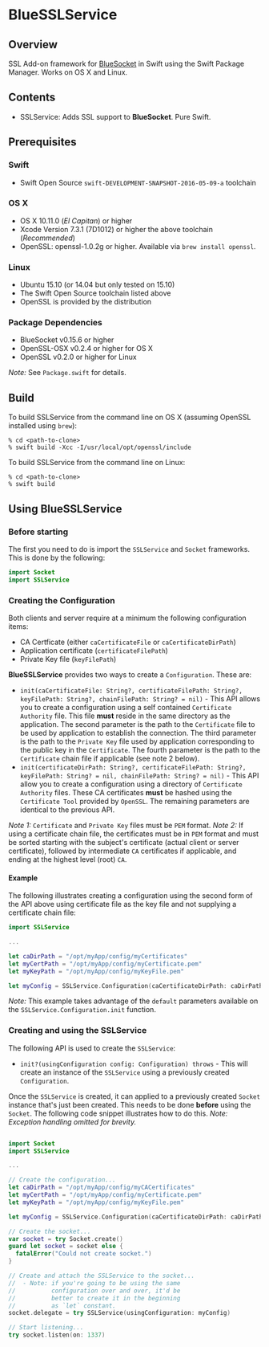 # BlueSSLService

## Overview
SSL Add-on framework for [BlueSocket](https://github.com/IBM-Swift/BlueSocket.git) in Swift using the Swift Package Manager. Works on OS X and Linux.

## Contents

* SSLService: Adds SSL support to **BlueSocket**. Pure Swift. 

## Prerequisites

### Swift
* Swift Open Source `swift-DEVELOPMENT-SNAPSHOT-2016-05-09-a` toolchain

### OS X

* OS X 10.11.0 (*El Capitan*) or higher
* Xcode Version 7.3.1 (7D1012) or higher the above toolchain (*Recommended*)
* OpenSSL: openssl-1.0.2g or higher.  Available via `brew install openssl`.

### Linux

* Ubuntu 15.10 (or 14.04 but only tested on 15.10)
* The Swift Open Source toolchain listed above
* OpenSSL is provided by the distribution

### Package Dependencies

* BlueSocket v0.15.6 or higher
* OpenSSL-OSX v0.2.4 or higher for OS X
* OpenSSL v0.2.0 or higher for Linux

*Note:* See `Package.swift` for details.

## Build

To build SSLService from the command line on OS X (assuming OpenSSL installed using `brew`):

```
% cd <path-to-clone>
% swift build -Xcc -I/usr/local/opt/openssl/include
```
To build SSLService from the command line on Linux:

```
% cd <path-to-clone>
% swift build
```

## Using BlueSSLService

### Before starting

The first you need to do is import the `SSLService` and `Socket` frameworks.  This is done by the following:
```swift
import Socket
import SSLService
```

### Creating the Configuration

Both clients and server require at a minimum the following configuration items:
* CA Certficate (either `caCertificateFile` or `caCertificateDirPath`)
* Application certificate (`certificateFilePath`)
* Private Key file (`keyFilePath`)

**BlueSSLService** provides two ways to create a `Configuration`.  These are:
- `init(caCertificateFile: String?, certificateFilePath: String?, keyFilePath: String?, chainFilePath: String? = nil)` - This API allows you to create a configuration using a self contained `Certificate Authority` file. This file **must** reside in the same directory as the application. The second parameter is the path to the `Certificate` file to be used by application to establish the connection.  The third parameter is the path to the `Private Key` file used by application corresponding to the public key in the `Certificate`.  The fourth parameter is the path to the `Certificate` chain file if applicable (see note 2 below).
- `init(certificateDirPath: String?, certificateFilePath: String?, keyFilePath: String? = nil, chainFilePath: String? = nil)` - This API allow you to create a configuration using a directory of `Certificate Authority` files. These CA certificates **must** be hashed using the `Certificate Tool` provided by `OpenSSL`.  The remaining parameters are identical to the previous API.

*Note 1:* `Certificate` and `Private Key` files must be `PEM` format.
*Note 2:* If using a certificate chain file, the certificates must be in `PEM` format and must be sorted starting with the subject's certificate (actual client or server certificate), followed by intermediate `CA` certificates if applicable, and ending at the highest level (root) `CA`.

#### Example

The following illustrates creating a configuration using the second form of the API above using certificate file as the key file and not supplying a certificate chain file:
```swift
import SSLService

...

let caDirPath = "/opt/myApp/config/myCertificates"
let myCertPath = "/opt/myApp/config/myCertificate.pem"
let myKeyPath = "/opt/myApp/config/myKeyFile.pem"

let myConfig = SSLService.Configuration(caCertificateDirPath: caDirPath, certificateFilePath: myCertPath, keyFilePath: myKeyPath)

```
*Note:* This example takes advantage of the `default` parameters available on the `SSLService.Configuration.init` function.

### Creating and using the SSLService

The following API is used to create the `SSLService`:
- `init?(usingConfiguration config: Configuration) throws` - This will create an instance of the `SSLService` using a previously created `Configuration`.

Once the `SSLService` is created, it can applied to a previously created `Socket` instance that's just been created. This needs to be done **before** using the `Socket`. The following code snippet illustrates how to do this.  *Note: Exception handling omitted for brevity.*

```swift

import Socket
import SSLService

...

// Create the configuration...
let caDirPath = "/opt/myApp/config/myCACertificates"
let myCertPath = "/opt/myApp/config/myCertificate.pem"
let myKeyPath = "/opt/myApp/config/myKeyFile.pem"

let myConfig = SSLService.Configuration(caCertificateDirPath: caDirPath, certificateFilePath: myCertPath, keyFilePath: myKeyPath)

// Create the socket...
var socket = try Socket.create()
guard let socket = socket else {
  fatalError("Could not create socket.")
}

// Create and attach the SSLService to the socket...
//  - Note: if you're going to be using the same 
//          configuration over and over, it'd be 
//          better to create it in the beginning 
//          as `let` constant.
socket.delegate = try SSLService(usingConfiguration: myConfig)

// Start listening...
try socket.listen(on: 1337)

```
